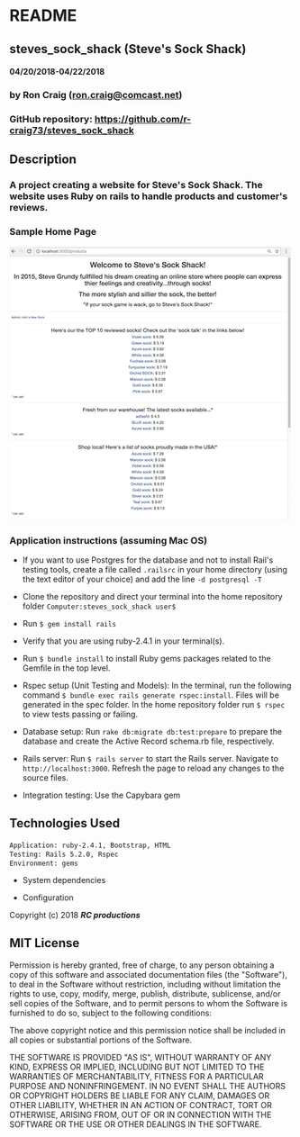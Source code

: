# README

## steves_sock_shack (Steve's Sock Shack)
#### 04/20/2018-04/22/2018

### by Ron Craig (ron.craig@comcast.net)
### GitHub repository: https://github.com/r-craig73/steves_sock_shack

## Description
### A project creating a website for Steve's Sock Shack.  The website uses Ruby on rails to handle products and customer's reviews.

### Sample Home Page
<kbd><img src="./app/assets/images/steve_sock_shack_homepage.png" alt="Steve's Sock Shack, partial screenshot"></kbd>

### Application instructions (assuming Mac OS)
* If you want to use Postgres for the database and not to install Rail's testing tools, create a file called `.railsrc` in your home directory (using the text editor of your choice) and add the line `-d postgresql -T`

* Clone the repository and direct your terminal into the home repository folder `Computer:steves_sock_shack user$`

* Run `$ gem install rails`

* Verify that you are using ruby-2.4.1 in your terminal(s).

* Run `$ bundle install` to install Ruby gems packages related to the Gemfile in the top level.

* Rspec setup (Unit Testing and Models): In the terminal, run the following command `$ bundle exec rails generate rspec:install`. Files will be generated in the spec folder.  In the home repository folder run `$ rspec` to view tests passing or failing.

* Database setup: Run `rake db:migrate db:test:prepare` to prepare the database and create the Active Record schema.rb file, respectively.

* Rails server: Run `$ rails server` to start the Rails server.  Navigate to `http://localhost:3000`.  Refresh the page to reload any changes to the source files.

* Integration testing: Use the Capybara gem

## Technologies Used
```
Application: ruby-2.4.1, Bootstrap, HTML
Testing: Rails 5.2.0, Rspec
Environment: gems
```

* System dependencies

* Configuration


Copyright (c) 2018 **_RC productions_**

MIT License
-----------

Permission is hereby granted, free of charge, to any person obtaining a copy of this software and associated documentation files (the "Software"), to deal in the Software without restriction, including without limitation the rights to use, copy, modify, merge, publish, distribute, sublicense, and/or sell copies of the Software, and to permit persons to whom the Software is furnished to do so, subject to the following conditions:

The above copyright notice and this permission notice shall be included in all copies or substantial portions of the Software.

THE SOFTWARE IS PROVIDED "AS IS", WITHOUT WARRANTY OF ANY KIND, EXPRESS OR
IMPLIED, INCLUDING BUT NOT LIMITED TO THE WARRANTIES OF MERCHANTABILITY,
FITNESS FOR A PARTICULAR PURPOSE AND NONINFRINGEMENT. IN NO EVENT SHALL THE AUTHORS OR COPYRIGHT HOLDERS BE LIABLE FOR ANY CLAIM, DAMAGES OR OTHER
LIABILITY, WHETHER IN AN ACTION OF CONTRACT, TORT OR OTHERWISE, ARISING FROM, OUT OF OR IN CONNECTION WITH THE SOFTWARE OR THE USE OR OTHER DEALINGS IN THE SOFTWARE.
